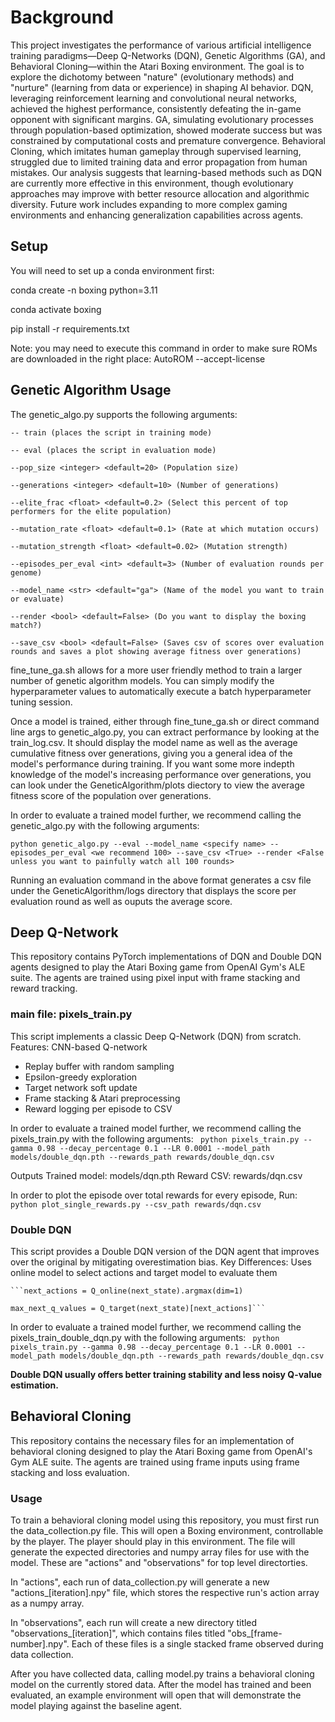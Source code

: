 # Background
This project investigates the performance of various artificial intelligence training paradigms—Deep Q-Networks (DQN), Genetic Algorithms (GA), and Behavioral Cloning—within the Atari Boxing environment. The goal is to explore the dichotomy between "nature" (evolutionary methods) and "nurture" (learning from data or experience) in shaping AI behavior. DQN, leveraging reinforcement learning and convolutional neural networks, achieved the highest performance, consistently defeating the in-game opponent with significant margins. GA, simulating evolutionary processes through population-based optimization, showed moderate success but was constrained by computational costs and premature convergence. Behavioral Cloning, which imitates human gameplay through supervised learning, struggled due to limited training data and error propagation from human mistakes. Our analysis suggests that learning-based methods such as DQN are currently more effective in this environment, though evolutionary approaches may improve with better resource allocation and algorithmic diversity. Future work includes expanding to more complex gaming environments and enhancing generalization capabilities across agents.

## Setup
You will need to set up a conda environment first:

conda create -n boxing python=3.11

conda activate boxing

pip install -r requirements.txt

Note: you may need to execute this command in order to make sure ROMs are downloaded in the right place:
AutoROM --accept-license

## Genetic Algorithm Usage
The genetic_algo.py supports the following arguments:

    -- train (places the script in training mode)

    -- eval (places the script in evaluation mode)

    --pop_size <integer> <default=20> (Population size)

    --generations <integer> <default=10> (Number of generations)

    --elite_frac <float> <default=0.2> (Select this percent of top performers for the elite population)

    --mutation_rate <float> <default=0.1> (Rate at which mutation occurs)

    --mutation_strength <float> <default=0.02> (Mutation strength)

    --episodes_per_eval <int> <default=3> (Number of evaluation rounds per genome)

    --model_name <str> <default="ga"> (Name of the model you want to train or evaluate)

    --render <bool> <default=False> (Do you want to display the boxing match?)

    --save_csv <bool> <default=False> (Saves csv of scores over evaluation rounds and saves a plot showing average fitness over generations)

fine_tune_ga.sh allows for a more user friendly method to train a larger number of genetic algorithm models. You can simply modify the hyperparameter values to automatically execute a batch hyperparameter tuning session.

Once a model is trained, either through fine_tune_ga.sh or direct command line args to genetic_algo.py, you can extract performance by looking at the train_log.csv. It should display the model name as well as the average cumulative fitness over generations, giving you a general idea of the model's performance during training. If you want some more indepth knowledge of the model's increasing performance over generations, you can look under the GeneticAlgorithm/plots diectory to view the average fitness score of the population over generations.

In order to evaluate a trained model further, we recommend calling the genetic_algo.py with the following arguments:

    python genetic_algo.py --eval --model_name <specify name> --episodes_per_eval <we recommend 100> --save_csv <True> --render <False unless you want to painfully watch all 100 rounds>

Running an evaluation command in the above format generates a csv file under the GeneticAlgorithm/logs directory that displays the score per evaluation round as well as ouputs the average score.

## Deep Q-Network
This repository contains PyTorch implementations of DQN and Double DQN agents designed to play the Atari Boxing game from OpenAI Gym's ALE suite. The agents are trained using pixel input with frame stacking and reward tracking.
### main file: pixels_train.py
This script implements a classic Deep Q-Network (DQN) from scratch.
Features:
CNN-based Q-network
- Replay buffer with random sampling
- Epsilon-greedy exploration
- Target network soft update
- Frame stacking & Atari preprocessing
- Reward logging per episode to CSV

In order to evaluate a trained model further, we recommend calling the pixels_train.py with the following arguments:
    ``` python pixels_train.py --gamma 0.98 --decay_percentage 0.1 --LR 0.0001 --model_path models/double_dqn.pth --rewards_path rewards/double_dqn.csv```
    
Outputs
Trained model: models/dqn.pth
Reward CSV: rewards/dqn.csv

In order to plot the episode over total rewards for every episode, Run:
    ```
    python plot_single_rewards.py --csv_path rewards/dqn.csv ```
### Double DQN
This script provides a Double DQN version of the DQN agent that improves over the original by mitigating overestimation bias.
Key Differences:
Uses online model to select actions and target model to evaluate them

    ```next_actions = Q_online(next_state).argmax(dim=1)
    
    max_next_q_values = Q_target(next_state)[next_actions]```
    
In order to evaluate a trained model further, we recommend calling the pixels_train_double_dqn.py with the following arguments:
   ``` python pixels_train.py --gamma 0.98 --decay_percentage 0.1 --LR 0.0001 --model_path models/double_dqn.pth --rewards_path rewards/double_dqn.csv```
    
**Double DQN usually offers better training stability and less noisy Q-value estimation.**

## Behavioral Cloning
This repository contains the necessary files for an implementation of behavioral cloning designed to play the Atari Boxing game from OpenAI's Gym ALE suite. The agents are trained using frame inputs using frame stacking and loss evaluation.
### Usage
To train a behavioral cloning model using this repository, you must first run the data_collection.py file. This will open a Boxing environment, controllable by the player. The player should play in this environment. The file will generate the expected directories and numpy array files for use with the model. These are "actions" and "observations" for top level directorties. 

In "actions", each run of data_collection.py will generate a new "actions_[iteration].npy" file, which stores the respective run's action array as a numpy array. 

In "observations", each run will create a new directory titled "observations_[iteration]", which contains files titled "obs_[frame-number].npy". Each of these files is a single stacked frame observed during data collection.

After you have collected data, calling model.py trains a behavioral cloning model on the currently stored data. After the model has trained and been evaluated, an example environment will open that will demonstrate the model playing against the baseline agent.
